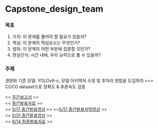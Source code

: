 # Capstone_design_team

### 목표
1. 가치: 이 문제를 풀어야 할 필요가 있을까?
2. 핵심: 이 문제의 핵심요소는 무엇인가?
3. 범위: 이 문제의 어떤 부분에 집중할 것인가?
4. 현실인식: 시간 내에, 우리 능력으로 풀 수 있을까?

### 주제
경량화 기준 모델: YOLOv9-c, 모델 아키텍처 수정 및 후처리 방법을 도입하여 ==> COCO dataset으로 정확도 & 추론속도 검증

<< [주간보고서](https://github.com/inu-capstone-design-team-MGH/MSG-folder/tree/main/%EC%A3%BC%EA%B0%84%EB%B3%B4%EA%B3%A0%EC%84%9C) >>  
<< [중간발표자료](https://github.com/inu-capstone-design-team-MGH/MSG-folder/tree/main/%EC%A4%91%EA%B0%84%EB%B0%9C%ED%91%9C) >>  
<< [5/17 중간발표영상](https://drive.google.com/file/d/1xVVid0qWz1FP8AsMeZcy_Lg-qoJFtOb0/view?usp=drive_link) >> <<[5/17 중간발표자막영상](https://drive.google.com/file/d/1YH2in4DLzjCh6K5dEZiD4tWuOu1Jc53L/view?usp=drive_link) >>  
<< [5/31 중간발표영상](https://drive.google.com/file/d/1HuPN8M1lrn85F7IHh_zD2Nqn99rlRAJ3/view?usp=drive_link) >>  
<< [6/14 최종발표자료](https://github.com/inu-capstone-design-team-MGH/MSG-folder/tree/main/%EC%B5%9C%EC%A2%85%EB%B0%9C%ED%91%9C) >>
